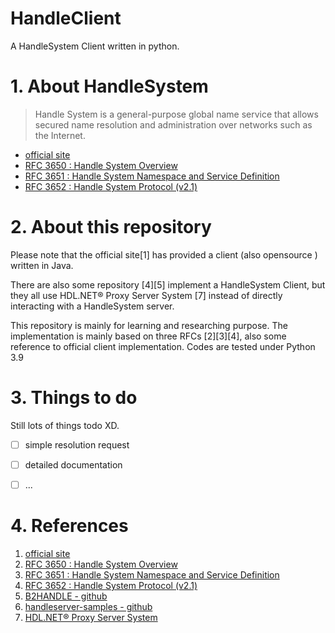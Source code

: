 # HandleClient

A HandleSystem Client written in python.

# 1. About HandleSystem

> Handle System is a general-purpose global name service that allows secured name resolution and administration over networks such as the Internet.

- [official site](http://www.handle.net/)
- [RFC 3650 : Handle System Overview](https://tools.ietf.org/html/rfc3650)
- [RFC 3651 : Handle System Namespace and Service Definition](https://tools.ietf.org/html/rfc3651)
- [RFC 3652 : Handle System Protocol (v2.1)](https://tools.ietf.org/html/rfc3652)


# 2. About this repository

Please note that the official site[1] has provided a client (also opensource ) written in Java.

There are also some repository [4][5] implement a HandleSystem Client, but they all use HDL.NET® Proxy Server System [7] instead of directly interacting with a HandleSystem server.

This repository is mainly for learning and researching purpose. The implementation is mainly based on three RFCs [2][3][4], also some reference to official client implementation. Codes are tested under Python 3.9

# 3. Things to do

Still lots of things todo XD.

- [ ] simple resolution request
- [ ] detailed documentation
- [ ] ...


# 4. References

1. [official site](http://www.handle.net/)
2. [RFC 3650 : Handle System Overview](https://tools.ietf.org/html/rfc3650)
3. [RFC 3651 : Handle System Namespace and Service Definition](https://tools.ietf.org/html/rfc3651)
4. [RFC 3652 : Handle System Protocol (v2.1)](https://tools.ietf.org/html/rfc3652)
5. [B2HANDLE - github](https://github.com/EUDAT-B2SAFE/B2HANDLE)
6. [handleserver-samples - github](https://github.com/theNBS/handleserver-samples)
7. [HDL.NET® Proxy Server System](http://www.handle.net/proxy_servlet.html)